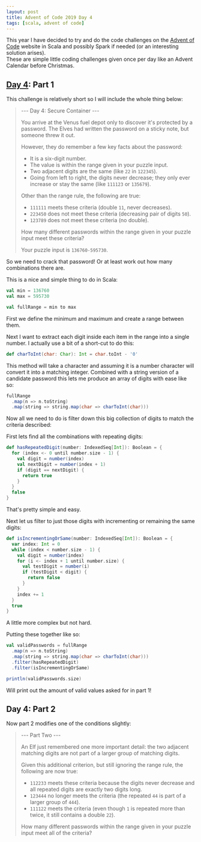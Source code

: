 ```yaml
---
layout: post
title: Advent of Code 2019 Day 4
tags: [scala, advent of code]
---
```


This year I have decided to try and do the code challenges on the
[Advent of Code](https://adventofcode.com/) website in Scala and possibly Spark
if needed (or an interesting solution arises).  
These are simple little coding challenges given once per day like an Advent
Calendar before Christmas.

## [Day 4](https://adventofcode.com/2019/day/4): Part 1

This challenge is relatively short so I will include the whole thing below:

> --- Day 4: Secure Container ---
>
> You arrive at the Venus fuel depot only to discover it's protected by a
> password. The Elves had written the password on a sticky note, but someone
> threw it out.
>
> However, they do remember a few key facts about the password:
>
> * It is a six-digit number.
> * The value is within the range given in your puzzle input.
> * Two adjacent digits are the same (like `22` in `122345`).
> * Going from left to right, the digits never decrease; they only ever
>   increase or stay the same (like `111123` or `135679`).
>
> Other than the range rule, the following are true:
>
> * `111111` meets these criteria (double `11`, never decreases).
> * `223450` does not meet these criteria (decreasing pair of digits `50`).
> * `123789` does not meet these criteria (no double).
>
> How many different passwords within the range given in your puzzle input meet
> these criteria?
>
> Your puzzle input is `136760-595730`.

So we need to crack that password! Or at least work out how many combinations
there are.

This is a nice and simple thing to do in Scala:

```scala
val min = 136760
val max = 595730

val fullRange = min to max
```

First we define the minimum and maximum and create a range between them.

Next I want to extract each digit inside each item in the range into a single
number. I actually use a bit of a short-cut to do this:

```scala
def charToInt(char: Char): Int = char.toInt - '0'
```

This method will take a character and assuming it is a number character will
convert it into a matching integer. Combined with a string version of a
candidate password this lets me produce an array of digits with ease like so:

```scala
fullRange
  .map(n => n.toString)
  .map(string => string.map(char => charToInt(char)))
```

Now all we need to do is filter down this big collection of digits to match
the criteria described:

First lets find all the combinations with repeating digits:

```scala
def hasRepeatedDigit(number: IndexedSeq[Int]): Boolean = {
  for (index <- 0 until number.size - 1) {
    val digit = number(index)
    val nextDigit = number(index + 1)
    if (digit == nextDigit) {
      return true
    }
  }
  false
}
```

That's pretty simple and easy.

Next let us filter to just those digits with incrementing or remaining the same
digits:

```scala
def isIncrementingOrSame(number: IndexedSeq[Int]): Boolean = {
  var index: Int = 0
  while (index < number.size - 1) {
    val digit = number(index)
    for (i <- index + 1 until number.size) {
      val testDigit = number(i)
      if (testDigit < digit) {
        return false
      }
    }
    index += 1
  }
  true
}
```

A little more complex but not hard.

Putting these together like so:

```scala
val validPasswords = fullRange
  .map(n => n.toString)
  .map(string => string.map(char => charToInt(char)))
  .filter(hasRepeatedDigit)
  .filter(isIncrementingOrSame)

println(validPasswords.size)
```

Will print out the amount of valid values asked for in part 1!

## Day 4: Part 2

Now part 2 modifies one of the conditions slightly:

> --- Part Two ---
>
> An Elf just remembered one more important detail: the two adjacent matching
> digits are not part of a larger group of matching digits.
>
> Given this additional criterion, but still ignoring the range rule, the
> following are now true:
>
> * `112233` meets these criteria because the digits never decrease and all
>    repeated digits are exactly two digits long.
> * `123444` no longer meets the criteria (the repeated `44` is part of a
>    larger group of `444`).
> * `111122` meets the criteria (even though `1` is repeated more than twice,
>    it still contains a double `22`).
>
> How many different passwords within the range given in your puzzle input
> meet all of the criteria?
